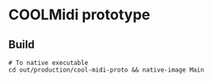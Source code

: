 # COOLMidi prototype

## Build
```
# To native executable
cd out/production/cool-midi-proto && native-image Main
```
